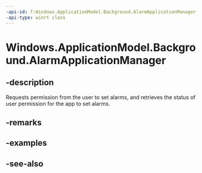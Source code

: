 ```yaml
---
-api-id: T:Windows.ApplicationModel.Background.AlarmApplicationManager
-api-type: winrt class
---
```


<!-- Class syntax.
public class AlarmApplicationManager 
-->

# Windows.ApplicationModel.Background.AlarmApplicationManager

## -description
Requests permission from the user to set alarms, and retrieves the status of user permission for the app to set alarms.

## -remarks

## -examples

## -see-also
